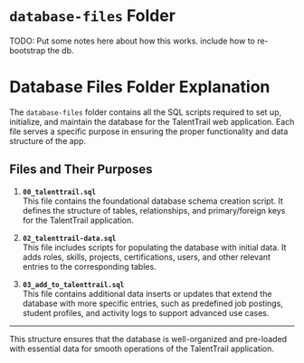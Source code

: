 # `database-files` Folder

TODO: Put some notes here about how this works.  include how to re-bootstrap the db. 

# Database Files Folder Explanation

The `database-files` folder contains all the SQL scripts required to set up, initialize, and maintain the database for the TalentTrail web application. Each file serves a specific purpose in ensuring the proper functionality and data structure of the app.

## Files and Their Purposes

1. **`00_talenttrail.sql`**  
   This file contains the foundational database schema creation script. It defines the structure of tables, relationships, and primary/foreign keys for the TalentTrail application.

2. **`02_talenttrail-data.sql`**  
   This file includes scripts for populating the database with initial data. It adds roles, skills, projects, certifications, users, and other relevant entries to the corresponding tables.

3. **`03_add_to_talenttrail.sql`**  
   This file contains additional data inserts or updates that extend the database with more specific entries, such as predefined job postings, student profiles, and activity logs to support advanced use cases.

---

This structure ensures that the database is well-organized and pre-loaded with essential data for smooth operations of the TalentTrail application.
